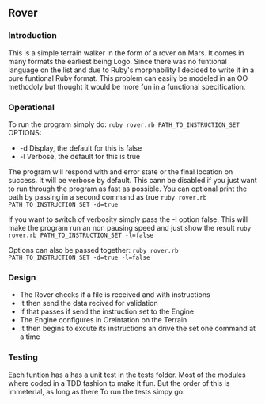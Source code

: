 
## Rover

### Introduction
This is a simple terrain walker in the form of a rover on Mars. It comes in many formats the earliest being Logo.
Since there was no funtional language on the list and due to Ruby's morphability I decided to write it in a pure funtional Ruby format.
This problem can easily be modeled in an OO methodoly but thought it would be more fun in a functional specification.

### Operational
To run the program simply do:
`ruby rover.rb PATH_TO_INSTRUCTION_SET`
OPTIONS: 
 - -d       Display, the default for this is false
 - -l       Verbose, the default for this is true

The program will respond with and error state or the final location on success. It will be verbose by default. 
This cann be disabled if you just want to run through the program as fast as possible.
You can optional print the path by passing in a second command as true
`ruby rover.rb PATH_TO_INSTRUCTION_SET -d=true`

If you want to switch of verbosity simply pass the -l option false. This will make the program run an non pausing speed and just show the result
`ruby rover.rb PATH_TO_INSTRUCTION_SET -l=false`

Options can also be passed together:
`ruby rover.rb PATH_TO_INSTRUCTION_SET -d=true -l=false`

### Design
 - The Rover checks if a file is received and with instructions
 - It then send the data recived for validation
 - If that passes if send the instruction set to the Engine
 - The Engine configures in Oreintation on the Terrain
 - It then begins to excute its instructions an drive the set one command at a time

### Testing
Each funtion has a has a unit test in the tests folder.
Most of the modules where coded in a TDD fashion to make it fun. But the order of this is immeterial, as long as there 
To run the tests simpy go:

 
